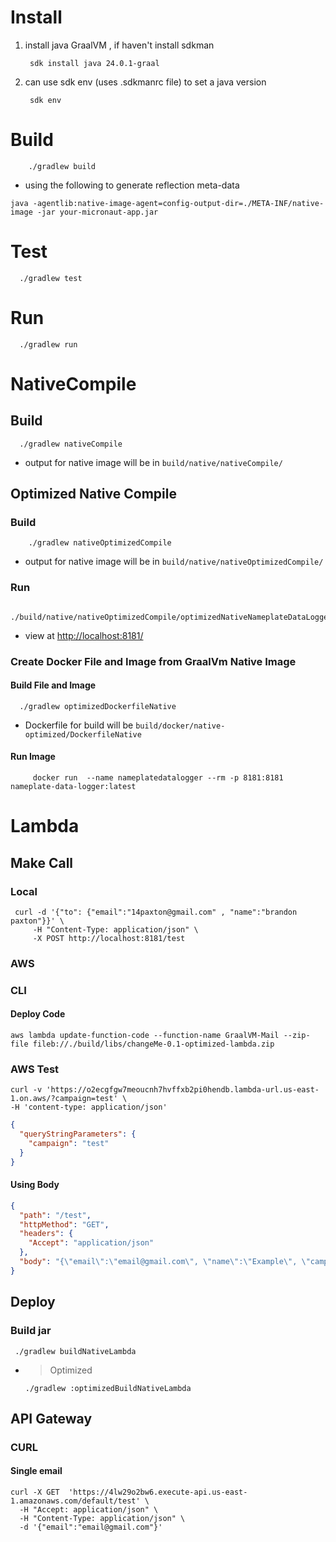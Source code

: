 # Install

1) install java GraalVM , if haven't install sdkman
   ```shell
    sdk install java 24.0.1-graal
   ```
2) can use sdk env (uses .sdkmanrc file) to set a java version
   ```shell
    sdk env
   ```

# Build

```shell
    ./gradlew build
```

- using the following to generate reflection meta-data

```shell
java -agentlib:native-image-agent=config-output-dir=./META-INF/native-image -jar your-micronaut-app.jar
```

# Test

   ```shell
     ./gradlew test
   ```

# Run

  ```shell
    ./gradlew run
  ```

# NativeCompile

## Build

  ```shell
    ./gradlew nativeCompile
  ```

- output for native image will be in ```build/native/nativeCompile/```

## Optimized Native Compile

### Build

```shell
    ./gradlew nativeOptimizedCompile
```

- output for native image will be in ```build/native/nativeOptimizedCompile/```

### Run

   ```shell
        ./build/native/nativeOptimizedCompile/optimizedNativeNameplateDataLogger
   ```

- view at [http://localhost:8181/ ](http://localhost:8181/ )

### Create Docker File and Image from GraalVm Native Image

#### Build File and Image

   ```shell
     ./gradlew optimizedDockerfileNative
   ```

- Dockerfile for build will be `build/docker/native-optimized/DockerfileNative`

#### Run Image

   ```shell
        docker run  --name nameplatedatalogger --rm -p 8181:8181 nameplate-data-logger:latest
   ```

# Lambda

## Make Call

### Local

```shell
 curl -d '{"to": {"email":"14paxton@gmail.com" , "name":"brandon paxton"}}' \
     -H "Content-Type: application/json" \
     -X POST http://localhost:8181/test
```

### AWS

### CLI

#### Deploy Code

```shell
aws lambda update-function-code --function-name GraalVM-Mail --zip-file fileb://./build/libs/changeMe-0.1-optimized-lambda.zip
```

### AWS Test

```shell
curl -v 'https://o2ecgfgw7meoucnh7hvffxb2pi0hendb.lambda-url.us-east-1.on.aws/?campaign=test' \
-H 'content-type: application/json'
```

```json
{
  "queryStringParameters": {
    "campaign": "test"
  }
}
```

#### Using Body

```json
{
  "path": "/test",
  "httpMethod": "GET",
  "headers": {
    "Accept": "application/json"
  },
  "body": "{\"email\":\"email@gmail.com\", \"name\":\"Example\", \"campaign\":\"TEST\"}"
}
```

## Deploy

### Build jar

```shell
 ./gradlew buildNativeLambda
```

- > Optimized
    ```shell
    ./gradlew :optimizedBuildNativeLambda
    ```

## API Gateway

### CURL

#### Single email

```shell
curl -X GET  'https://4lw29o2bw6.execute-api.us-east-1.amazonaws.com/default/test' \
  -H "Accept: application/json" \
  -H "Content-Type: application/json" \
  -d '{"email":"email@gmail.com"}'
```


